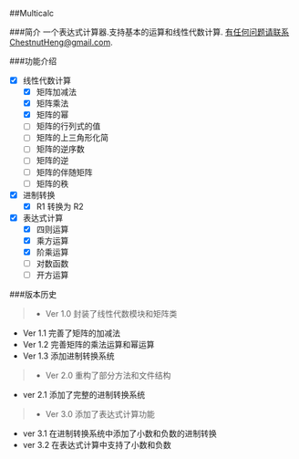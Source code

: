 ##Multicalc

###简介
一个表达式计算器.支持基本的运算和线性代数计算.
有任何问题请联系ChestnutHeng@gmail.com.

###功能介绍

- [x] 线性代数计算
  - [x] 矩阵加减法
  - [x] 矩阵乘法
  - [x] 矩阵的幂
  - [ ] 矩阵的行列式的值
  - [ ] 矩阵的上三角形化简
  - [ ] 矩阵的逆序数
  - [ ] 矩阵的逆
  - [ ] 矩阵的伴随矩阵
  - [ ] 矩阵的秩
- [x] 进制转换
  - [x] R1 转换为 R2
- [x] 表达式计算
  - [x] 四则运算
  - [x] 乘方运算
  - [x] 阶乘运算
  - [ ] 对数函数
  - [ ] 开方运算
  
###版本历史
> * Ver 1.0 封装了线性代数模块和矩阵类
* Ver 1.1 完善了矩阵的加减法
* Ver 1.2 完善矩阵的乘法运算和幂运算
* Ver 1.3 添加进制转换系统


> * Ver 2.0 重构了部分方法和文件结构
* ver 2.1 添加了完整的进制转换系统

> * Ver 3.0 添加了表达式计算功能
* ver 3.1 在进制转换系统中添加了小数和负数的进制转换
* ver 3.2 在表达式计算中支持了小数和负数


